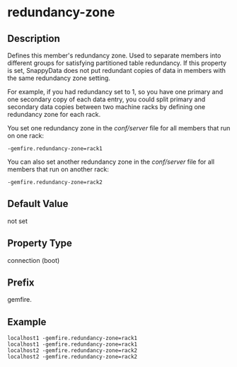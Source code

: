 # redundancy-zone

## Description

Defines this member's redundancy zone. Used to separate members into different groups for satisfying partitioned table redundancy. If this property is set, SnappyData does not put redundant copies of data in members with the same redundancy zone setting.

For example, if you had redundancy set to 1, so you have one primary and one secondary copy of each data entry, you could split primary and secondary data copies between two machine racks by defining one redundancy zone for each rack. 

You set one redundancy zone in the *conf/server* file for all members that run on one rack:

``` 
-gemfire.redundancy-zone=rack1
```

You can also set another redundancy zone in the *conf/server* file for all members that run on another rack:

```
-gemfire.redundancy-zone=rack2
```

## Default Value

not set

## Property Type

connection (boot)

## Prefix

gemfire.

## Example

```
localhost1 -gemfire.redundancy-zone=rack1
localhost1 -gemfire.redundancy-zone=rack1
localhost2 -gemfire.redundancy-zone=rack2
localhost2 -gemfire.redundancy-zone=rack2
```